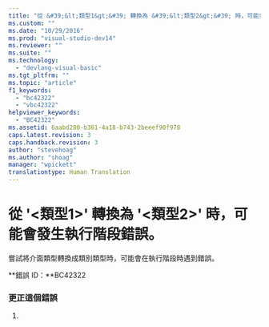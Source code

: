 ```yaml
---
title: "從 &#39;&lt;類型1&gt;&#39; 轉換為 &#39;&lt;類型2&gt;&#39; 時，可能會發生執行階段錯誤。 | Microsoft Docs"
ms.custom: ""
ms.date: "10/29/2016"
ms.prod: "visual-studio-dev14"
ms.reviewer: ""
ms.suite: ""
ms.technology: 
  - "devlang-visual-basic"
ms.tgt_pltfrm: ""
ms.topic: "article"
f1_keywords: 
  - "bc42322"
  - "vbc42322"
helpviewer_keywords: 
  - "BC42322"
ms.assetid: 6aabd280-b361-4a18-b743-2beeef90f978
caps.latest.revision: 3
caps.handback.revision: 3
author: "stevehoag"
ms.author: "shoag"
manager: "wpickett"
translationtype: Human Translation
---
```

# 從 &#39;&lt;類型1&gt;&#39; 轉換為 &#39;&lt;類型2&gt;&#39; 時，可能會發生執行階段錯誤。
嘗試將介面類型轉換成類別類型時，可能會在執行階段時遇到錯誤。  
  
 **錯誤 ID：**BC42322  
  
### 更正這個錯誤  
  
1.